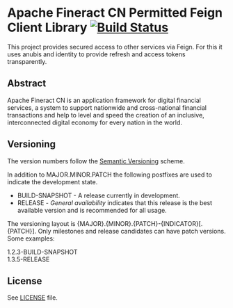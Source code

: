 # Apache Fineract CN Permitted Feign Client Library [![Build Status](https://api.travis-ci.com/apache/fineract-cn-permitted-feign-client.svg?branch=0.1.x)](https://travis-ci.com/apache/fineract-cn-permitted-feign-client)

This project provides secured access to other services via Feign. For this it uses anubis and identity to provide refresh and access tokens transparently.

## Abstract
Apache Fineract CN is an application framework for digital financial services, a system to support nationwide and cross-national financial transactions and help to level and speed the creation of an inclusive, interconnected digital economy for every nation in the world.

## Versioning
The version numbers follow the [Semantic Versioning](http://semver.org/) scheme.

In addition to MAJOR.MINOR.PATCH the following postfixes are used to indicate the development state.

* BUILD-SNAPSHOT - A release currently in development. 
* RELEASE - _General availability_ indicates that this release is the best available version and is recommended for all usage.

The versioning layout is {MAJOR}.{MINOR}.{PATCH}-{INDICATOR}[.{PATCH}]. Only milestones and release candidates can  have patch versions. Some examples:

1.2.3-BUILD-SNAPSHOT  
1.3.5-RELEASE

## License
See [LICENSE](LICENSE) file.
